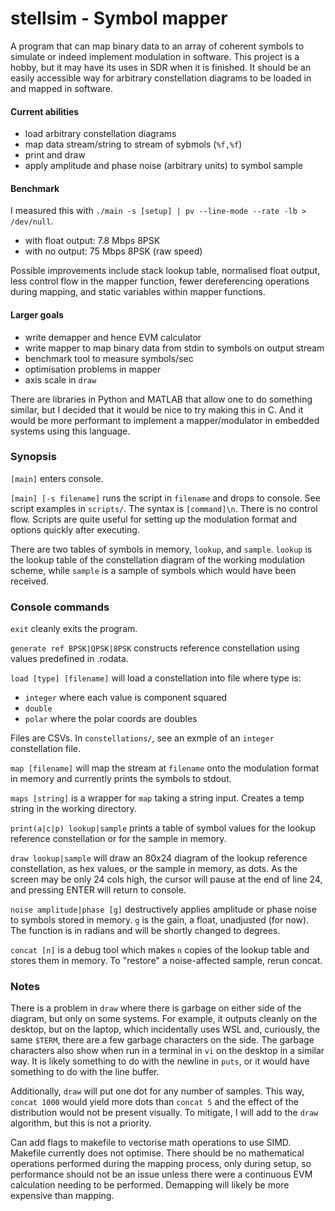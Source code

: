 # stellsim - Symbol mapper

A program that can map binary data to an array of coherent symbols 
to simulate or indeed implement modulation in software. This project is a
hobby, but it may have its uses in SDR when it is finished. It should be an
easily accessible way for arbitrary constellation diagrams to be loaded in
and mapped in software.

#### Current abilities

- load arbitrary constellation diagrams
- map data stream/string to stream of sybmols (`%f,%f`)
- print and draw
- apply amplitude and phase noise (arbitrary units) to symbol sample

#### Benchmark

I measured this with 
`./main -s [setup] | pv --line-mode --rate -lb > /dev/null`.

- with float output: 7.8 Mbps 8PSK
- with no output: 75 Mbps 8PSK (raw speed)

Possible improvements include stack lookup table, normalised float output,
less control flow in the mapper function, fewer dereferencing operations
during mapping, and static variables within mapper functions.

#### Larger goals

- write demapper and hence EVM calculator
- write mapper to map binary data from stdin to symbols on output stream
- benchmark tool to measure symbols/sec
- optimisation problems in mapper
- axis scale in `draw`

There are libraries in Python and MATLAB that allow one to do something
similar, but I decided that it would be nice to try making this in C.
And it would be more performant to implement a mapper/modulator in embedded
systems using this language.

### Synopsis

`[main]` enters console.

`[main] [-s filename]` runs the script in `filename` and drops to console.
See script examples in `scripts/`. The syntax is `[command]\n`. There is no
control flow. Scripts are quite useful for setting up the modulation format
and options quickly after executing.

There are two tables of symbols in memory, `lookup`, and `sample`. `lookup`
is the lookup table of the constellation diagram of the working modulation
scheme, while `sample` is a sample of symbols which would have been received.

### Console commands

`exit` cleanly exits the program.

`generate ref BPSK|QPSK|8PSK` constructs reference constellation using values
predefined in .rodata.

`load [type] [filename]` will load a constellation into file where type is:

- `integer` where each value is component squared
- `double`
- `polar` where the polar coords are doubles

Files are CSVs. In `constellations/`, see an exmple of an
`integer` constellation file.

`map [filename]` will map the stream at `filename` onto the modulation format
in memory and currently prints the symbols to stdout.

`maps [string]` is a wrapper for `map` taking a string input. Creates a temp
string in the working directory.

`print(a|c|p) lookup|sample` prints a table of symbol values for the lookup
reference constellation or for the sample in memory.

`draw lookup|sample` will draw an 80x24 diagram of the lookup reference
constellation, as hex values, or the sample in memory, as dots. As the
screen may be only 24 cols high, the cursor will pause at the end of line
24, and pressing ENTER will return to console.

`noise amplitude|phase [g]` destructively applies amplitude or phase noise to
symbols stored in memory. `g` is the gain, a float, unadjusted (for now).
The function is in radians and will be shortly changed to degrees.

`concat [n]` is a debug tool which makes `n` copies of the lookup table and 
stores them in memory. To "restore" a noise-affected sample, rerun concat.

### Notes

There is a problem in `draw` where there is garbage on either side of the
diagram, but only on some systems. For example, it outputs cleanly on the
desktop, but on the laptop, which incidentally uses WSL and, curiously, the
same `$TERM`, there are a few garbage characters on the side. The garbage
characters also show when run in a terminal in `vi` on the desktop in a
similar way. It is likely something to do with the newline in `puts`, or it
would have something to do with the line buffer.

Additionally, `draw` will put one dot for any number of samples. This way,
`concat 1000` would yield more dots than `concat 5` and the effect of the
distribution would not be present visually. To mitigate, I will add to the
`draw` algorithm, but this is not a priority.

Can add flags to makefile to vectorise math operations to use SIMD. 
Makefile currently does not optimise. There should be no mathematical
operations performed during the mapping process, only during setup, so
performance should not be an issue unless there were a continuous EVM
calculation needing to be performed. Demapping will likely be more expensive
than mapping.

